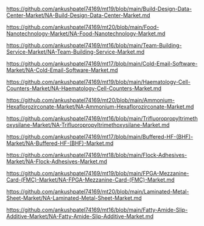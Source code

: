 <p><a href="https://github.com/ankushpatel74169/mt19/blob/main/Build-Design-Data-Center-Market/NA-Build-Design-Data-Center-Market.md">https://github.com/ankushpatel74169/mt19/blob/main/Build-Design-Data-Center-Market/NA-Build-Design-Data-Center-Market.md</a></p><p><a href="https://github.com/ankushpatel74169/mt20/blob/main/Food-Nanotechnology-Market/NA-Food-Nanotechnology-Market.md">https://github.com/ankushpatel74169/mt20/blob/main/Food-Nanotechnology-Market/NA-Food-Nanotechnology-Market.md</a></p><p><a href="https://github.com/ankushpatel74169/mt16/blob/main/Team-Building-Service-Market/NA-Team-Building-Service-Market.md">https://github.com/ankushpatel74169/mt16/blob/main/Team-Building-Service-Market/NA-Team-Building-Service-Market.md</a></p><p><a href="https://github.com/ankushpatel74169/mt17/blob/main/Cold-Email-Software-Market/NA-Cold-Email-Software-Market.md">https://github.com/ankushpatel74169/mt17/blob/main/Cold-Email-Software-Market/NA-Cold-Email-Software-Market.md</a></p><p><a href="https://github.com/ankushpatel74169/mt19/blob/main/Haematology-Cell-Counters-Market/NA-Haematology-Cell-Counters-Market.md">https://github.com/ankushpatel74169/mt19/blob/main/Haematology-Cell-Counters-Market/NA-Haematology-Cell-Counters-Market.md</a></p><p><a href="https://github.com/ankushpatel74169/mt20/blob/main/Ammonium-Hexaflorozirconate-Market/NA-Ammonium-Hexaflorozirconate-Market.md">https://github.com/ankushpatel74169/mt20/blob/main/Ammonium-Hexaflorozirconate-Market/NA-Ammonium-Hexaflorozirconate-Market.md</a></p><p><a href="https://github.com/ankushpatel74169/mt16/blob/main/Trifluoropropyltrimethoxysilane-Market/NA-Trifluoropropyltrimethoxysilane-Market.md">https://github.com/ankushpatel74169/mt16/blob/main/Trifluoropropyltrimethoxysilane-Market/NA-Trifluoropropyltrimethoxysilane-Market.md</a></p><p><a href="https://github.com/ankushpatel74169/mt17/blob/main/Buffered-HF-(BHF)-Market/NA-Buffered-HF-(BHF)-Market.md">https://github.com/ankushpatel74169/mt17/blob/main/Buffered-HF-(BHF)-Market/NA-Buffered-HF-(BHF)-Market.md</a></p><p><a href="https://github.com/ankushpatel74169/mt18/blob/main/Flock-Adhesives-Market/NA-Flock-Adhesives-Market.md">https://github.com/ankushpatel74169/mt18/blob/main/Flock-Adhesives-Market/NA-Flock-Adhesives-Market.md</a></p><p><a href="https://github.com/ankushpatel74169/mt19/blob/main/FPGA-Mezzanine-Card-(FMC)-Market/NA-FPGA-Mezzanine-Card-(FMC)-Market.md">https://github.com/ankushpatel74169/mt19/blob/main/FPGA-Mezzanine-Card-(FMC)-Market/NA-FPGA-Mezzanine-Card-(FMC)-Market.md</a></p><p><a href="https://github.com/ankushpatel74169/mt20/blob/main/Laminated-Metal-Sheet-Market/NA-Laminated-Metal-Sheet-Market.md">https://github.com/ankushpatel74169/mt20/blob/main/Laminated-Metal-Sheet-Market/NA-Laminated-Metal-Sheet-Market.md</a></p><p><a href="https://github.com/ankushpatel74169/mt16/blob/main/Fatty-Amide-Slip-Additive-Market/NA-Fatty-Amide-Slip-Additive-Market.md">https://github.com/ankushpatel74169/mt16/blob/main/Fatty-Amide-Slip-Additive-Market/NA-Fatty-Amide-Slip-Additive-Market.md</a></p>
